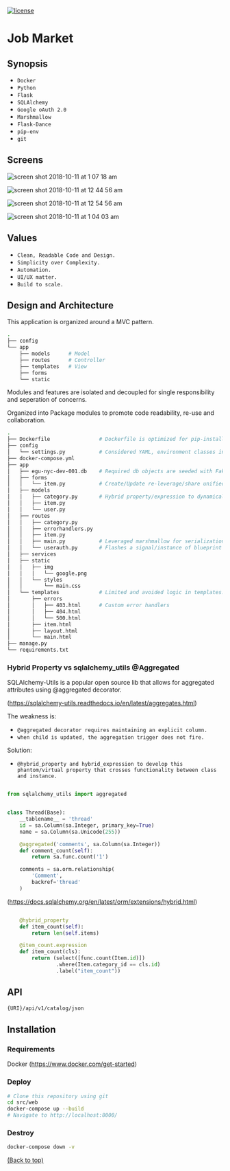 [![license](https://img.shields.io/badge/license-MIT-blue.svg)](https://choosealicense.com/)

# Job Market

## Synopsis

* `Docker` 
* `Python`
* `Flask` 
* `SQLAlchemy`
* `Google oAuth 2.0`
* `Marshmallow`
* `Flask-Dance`
* `pip-env`
* `git`

## Screens

![screen shot 2018-10-11 at 1 07 18 am](https://user-images.githubusercontent.com/4943759/46782936-318ac800-ccf6-11e8-8882-1909ec48a332.png)

![screen shot 2018-10-11 at 12 44 56 am](https://user-images.githubusercontent.com/4943759/46781311-f89b2500-ccee-11e8-8cca-7db4ab5ba128.png)

![screen shot 2018-10-11 at 12 54 56 am](https://user-images.githubusercontent.com/4943759/46781655-ae1aa800-ccf0-11e8-9215-633493a16738.png)

![screen shot 2018-10-11 at 1 04 03 am](https://user-images.githubusercontent.com/4943759/46782943-364f7c00-ccf6-11e8-92b2-124ed5ec5a7f.png)

## Values

* `Clean, Readable Code and Design.` 
* `Simplicity over Complexity.`
* `Automation.` 
* `UI/UX matter.` 
* `Build to scale.` 

## Design and Architecture

This application is organized around a MVC pattern. 

```bash
.
├── config
└── app
    ├── models      # Model
    ├── routes      # Controller
    ├── templates   # View
    ├── forms
    └── static
```
Modules and features are isolated and decoupled for single responsibility and seperation of concerns. 

Organized into Package modules to promote code readability, re-use and collaboration.

```bash
.
├── Dockerfile                # Dockerfile is optimized for pip-install Container caching.
├── config                      
│   └── settings.py           # Considered YAML, environment classes inherit from Default class.
├── docker-compose.yml
├── app
│   ├── egu-nyc-dev-001.db    # Required db objects are seeded with Faker.
│   ├── forms
│   │   └── item.py           # Create/Update re-leverage/share unified form.
│   ├── models
│   │   ├── category.py       # Hybrid property/expression to dynamically calc child relationships.
│   │   ├── item.py
│   │   └── user.py
│   ├── routes
│   │   ├── category.py
│   │   ├── errorhandlers.py
│   │   ├── item.py
│   │   ├── main.py           # Leveraged marshmallow for serialization. Single endpoint with nested children.
│   │   └── userauth.py       # Flashes a signal/instance of blueprint and token via Flask-Dance.
│   ├── services
│   ├── static
│   │   ├── img
│   │   │   └── google.png
│   │   └── styles
│   │       └── main.css
│   └── templates             # Limited and avoided logic in templates. Responsive bootstrap with modal window.
│       ├── errors
│       │   ├── 403.html      # Custom error handlers
│       │   ├── 404.html
│       │   └── 500.html
│       ├── item.html
│       ├── layout.html
│       └── main.html
├── manage.py
└── requirements.txt
```

### Hybrid Property vs sqlalchemy_utils @Aggregated

SQLAlchemy-Utils is a popular open source lib that allows for aggregated attributes using @aggregated decorator.

(https://sqlalchemy-utils.readthedocs.io/en/latest/aggregates.html)

The weakness is:

 * `@aggregated decorator requires maintaining an explicit column.` 
 * `when child is updated, the aggregation trigger does not fire.`

Solution: 

 * `@hybrid_property and hybrid_expression to develop this phantom/virtual property that
crosses functionality between class and instance.`


``` python

from sqlalchemy_utils import aggregated


class Thread(Base):
    __tablename__ = 'thread'
    id = sa.Column(sa.Integer, primary_key=True)
    name = sa.Column(sa.Unicode(255))

    @aggregated('comments', sa.Column(sa.Integer))
    def comment_count(self):
        return sa.func.count('1')

    comments = sa.orm.relationship(
        'Comment',
        backref='thread'
    )

```

(https://docs.sqlalchemy.org/en/latest/orm/extensions/hybrid.html)

``` python

    @hybrid_property
    def item_count(self):
        return len(self.items)

    @item_count.expression
    def item_count(cls):
        return (select([func.count(Item.id)])
                .where(Item.category_id == cls.id)
                .label("item_count"))
```

## API

```bash
{URI}/api/v1/catalog/json
```

## Installation

### Requirements

Docker (https://www.docker.com/get-started)

### Deploy

```bash
# Clone this repository using git
cd src/web
docker-compose up --build
# Navigate to http://localhost:8000/
```

### Destroy

```bash
docker-compose down -v
```


[(Back to top)](#top)
